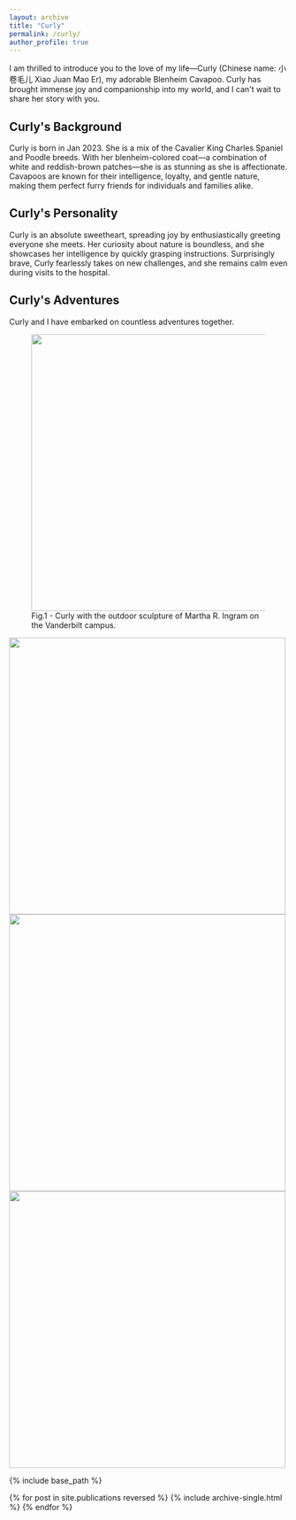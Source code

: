 ```yaml
---
layout: archive
title: "Curly"
permalink: /curly/
author_profile: true
---
```


I am thrilled to introduce you to the love of my life—Curly (Chinese name: 小卷毛儿 Xiao Juan Mao Er), my adorable Blenheim Cavapoo. Curly has brought immense joy and companionship into my world, and I can't wait to share her story with you.

## Curly's Background

Curly is born in Jan 2023. She is a mix of the Cavalier King Charles Spaniel and Poodle breeds. With her blenheim-colored coat—a combination of white and reddish-brown patches—she is as stunning as she is affectionate. Cavapoos are known for their intelligence, loyalty, and gentle nature, making them perfect furry friends for individuals and families alike.

## Curly's Personality
Curly is an absolute sweetheart, spreading joy by enthusiastically greeting everyone she meets. Her curiosity about nature is boundless, and she showcases her intelligence by quickly grasping instructions. Surprisingly brave, Curly fearlessly takes on new challenges, and she remains calm even during visits to the hospital.

## Curly's Adventures
Curly and I have embarked on countless adventures together.


<figure>
  <img src='../images/IMG_3050.png' width="500" >
  <figcaption>Fig.1 - Curly with the outdoor sculpture of Martha R. Ingram on the Vanderbilt campus.</figcaption>
</figure>
<img src='../images/IMG_2109.png' width="500" >
<img src='../images/IMG_2437.png' width="500" >
<img src='../images/IMG_3282.png' width="500" >


<!-- 
{% if author.googlescholar %}
  You can also find my articles on <u><a href="{{author.googlescholar}}">my Google Scholar profile</a>.</u>
{% endif %}
 -->
{% include base_path %}

{% for post in site.publications reversed %}
  {% include archive-single.html %}
{% endfor %}
